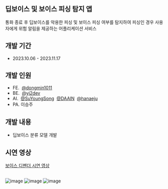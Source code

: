 
## 딥보이스 및 보이스 피싱 탐지 앱
통화 종료 후 딥보이스를 악용한 피싱 및 보이스 피싱 여부를 탐지하여 피싱인 경우 사용자에게 위험 알림을 제공하는 어플리케이션 서비스
## 개발 기간
- 2023.10.06 - 2023.11.17
## 개발 인원
- FE.&nbsp; [@dongmin1011](https://github.com/dongmin1011/voice_defender)
- BE.&nbsp; [@yj2dev](https://github.com/yj2dev/voice_defender)
- AI.&nbsp; [@SuYoungSong](https://github.com/SuYoungSong/voice_defender)&nbsp;&nbsp;[@DAAIN](https://github.com/DAAIN)&nbsp;&nbsp;[@hanaeju](https://github.com/hanaeju/voice_defender)
- PA.&nbsp;이승주

## 개발 내용
- 딥보이스 분류 모델 개발
  
## 시연 영상
<a href="https://www.youtube.com/watch?v=76D2DsDsIkc">보이스 디펜더 시연 영상</a>
<br/><br/>

![image](https://github.com/yj2dev/voice_defender/assets/72322679/8cd73c63-579e-44e2-a06f-07a72f418ca)
![image](https://github.com/yj2dev/voice_defender/assets/72322679/66dded65-5acd-46e2-942d-2ac12a21b595)
![image](https://github.com/yj2dev/voice_defender/assets/72322679/a14410f5-a1b7-4e03-8b37-1e4856be9056)

